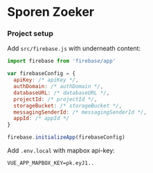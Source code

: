 # Sporen Zoeker

### Project setup

Add `src/firebase.js` with underneath content:

```js
import firebase from 'firebase/app'

var firebaseConfig = {
  apiKey: /* apiKey */,
  authDomain: /* authDomain */,
  databaseURL: /* databaseURL */,
  projectId: /* projectId */,
  storageBucket: /* storageBucket */,
  messagingSenderId: /* messagingSenderId */,
  appId: /* appId */
}

firebase.initializeApp(firebaseConfig)
```

Add `.env.local` with mapbox api-key:

```
VUE_APP_MAPBOX_KEY=pk.eyJ1..
```

